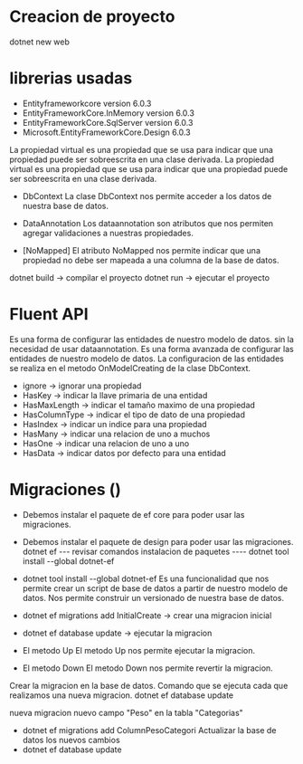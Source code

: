 # Creacion de proyecto
dotnet new web

# librerias usadas
- Entityframeworkcore version 6.0.3
- EntityFrameworkCore.InMemory version 6.0.3
- EntityFrameworkCore.SqlServer version 6.0.3
- Microsoft.EntityFrameworkCore.Design 6.0.3

La propiedad virtual es una propiedad que se usa para indicar que una propiedad puede ser sobreescrita en una clase derivada. La propiedad virtual es una propiedad que se usa para indicar que una propiedad puede ser sobreescrita en una clase derivada.

- DbContext
La clase DbContext nos permite acceder a los datos de nuestra base de datos.

- DataAnnotation
Los dataannotation son atributos que nos permiten agregar validaciones a nuestras propiedades.

- [NoMapped]
El atributo NoMapped nos permite indicar que una propiedad no debe ser mapeada a una columna de la base de datos.

dotnet build -> compilar el proyecto
dotnet run -> ejecutar el proyecto

# Fluent API
Es una forma de configurar las entidades de nuestro modelo de datos.  sin la necesidad de usar dataannotation.
Es una forma avanzada de configurar las entidades de nuestro modelo de datos.
La configuracion de las entidades se realiza en el metodo OnModelCreating de la clase DbContext.

- ignore -> ignorar una propiedad
- HasKey -> indicar la llave primaria de una entidad
- HasMaxLength -> indicar el tamaño maximo de una propiedad
- HasColumnType -> indicar el tipo de dato de una propiedad
- HasIndex -> indicar un indice para una propiedad
- HasMany -> indicar una relacion de uno a muchos
- HasOne -> indicar una relacion de uno a uno
- HasData -> indicar datos por defecto para una entidad

# Migraciones ()
- Debemos instalar el paquete de ef core para poder usar las migraciones.
- Debemos instalar el paquete de design para poder usar las migraciones.
dotnet ef --- revisar comandos
instalacion de paquetes ---- dotnet tool install --global dotnet-ef
- dotnet tool install --global dotnet-ef
Es una funcionalidad que nos permite crear un script de base de datos a partir de nuestro modelo de datos.
Nos permite construir un versionado de nuestra base de datos.
- dotnet ef migrations add InitialCreate -> crear una migracion inicial
- dotnet ef database update -> ejecutar la migracion

- El metodo Up
El metodo Up nos permite ejecutar la migracion.
- El metodo Down
El metodo Down nos permite revertir la migracion.

Crear la migracion en la base de datos.
Comando que se ejecuta cada que realizamos una nueva migracion.
dotnet ef database update

nueva migracion nuevo campo "Peso" en la tabla "Categorias"
- dotnet ef migrations add ColumnPesoCategori
Actualizar la base de datos los nuevos cambios
- dotnet ef database update